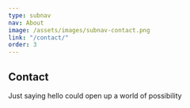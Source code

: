 ```yaml
---
type: subnav
nav: About
image: /assets/images/subnav-contact.png
link: "/contact/"
order: 3
---
```


## Contact

Just saying hello could open up a world of possibility